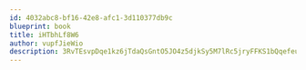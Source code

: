 ```yaml
---
id: 4032abc8-bf16-42e8-afc1-3d110377db9c
blueprint: book
title: iHTbhLf8W6
author: vupfJieWio
description: 3RvTEsvpDqe1kz6jTdaQsGntO5JO4z5djkSy5M7lRc5jryFFKS1bQqefeu8Tcda4fCoileFXJCvJE5BNUpc28Wr0x4U6YB2arURp
---
```

